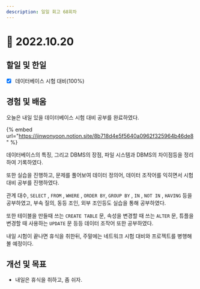 ```yaml
---
description: 일일 회고 68회차
---
```


# 🙂 2022.10.20

## 할일 및 한일&#x20;

* [x] 데이터베이스 시험 대비(100%)&#x20;

## 경험 및 배움&#x20;

오늘은 내일 있을 데이터베이스 시험 대비 공부를 완료하였다.&#x20;

{% embed url="https://jinwonyoon.notion.site/8b718d4e5f5640a0962f325964b46de8" %}

데이터베이스의 특징, 그리고 DBMS의 장점, 파일 시스템과 DBMS의 차이점등을 정리하여 기록하였다.

또한 실습을 진행하고, 문제를 풀어보여 데이터 정의어, 데이터 조작어를 익히면서 시험 대비 공부를 진행하였다.

관계 대수, `SELECT` , `FROM` , `WHERE` , `ORDER BY`, `GROUP BY` , `IN` , `NOT IN` , `HAVING` 등을 공부하였고, 부속 질의, 동등 조인, 외부 조인등도 실습을 통해 공부하였다.

또한 테이블을 만들때 쓰는 `CREATE TABLE` 문, 속성을 변경할 때 쓰는 `ALTER` 문, 튜플을 변경할 때 사용하는 `UPDATE` 문 등등 데이터 조작어 또한 공부하였다.

내일 시험이 끝나면 휴식을 취한뒤, 주말에는 네트워크 시험 대비와 프로젝트를 병행해볼 예정이다.

## 개선 및 목표&#x20;

* 내일은 휴식을 취하고, 좀 쉬자.&#x20;
